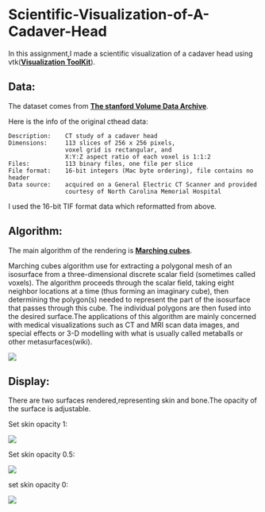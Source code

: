 # Scientific-Visualization-of-A-Cadaver-Head
In this assignment,I made a scientific visualization of a cadaver head using vtk(**[Visualization ToolKit](http://www.vtk.org/)**).

## Data: ##
The dataset comes from **[The stanford Volume Data Archive](http://graphics.stanford.edu/data/voldata/)**. 

Here is the info of the original cthead data:

    Description: 	CT study of a cadaver head
	Dimensions:		113 slices of 256 x 256 pixels,
					voxel grid is rectangular, and
					X:Y:Z aspect ratio of each voxel is 1:1:2
	Files:			113 binary files, one file per slice
	File format:    16-bit integers (Mac byte ordering), file contains no header
	Data source:    acquired on a General Electric CT Scanner and provided
                	courtesy of North Carolina Memorial Hospital

I used the 16-bit TIF format data which reformatted from above. 

## Algorithm: ##
The main algorithm of the rendering is **[Marching cubes](https://en.wikipedia.org/wiki/Marching_cubes)**.

Marching cubes algorithm use for extracting a polygonal mesh of an isosurface from a three-dimensional discrete scalar field (sometimes called voxels). The algorithm proceeds through the scalar field, taking eight neighbor locations at a time (thus forming an imaginary cube), then determining the polygon(s) needed to represent the part of the isosurface that passes through this cube. The individual polygons are then fused into the desired surface.The applications of this algorithm are mainly concerned with medical visualizations such as CT and MRI scan data images, and special effects or 3-D modelling with what is usually called metaballs or other metasurfaces(wiki).

![](https://github.com/ruange/Scientific-Visualization-of-A-Cadaver-Head/blob/master/image%20and%20gif/MarchingCubes.png)

## Display: ##
There are two surfaces rendered,representing skin and bone.The opacity of the surface is adjustable.

Set skin opacity 1:

![](https://github.com/ruange/Scientific-Visualization-of-A-Cadaver-Head/blob/master/image%20and%20gif/opacity_1.gif)

Set skin opacity 0.5:

![](https://github.com/ruange/Scientific-Visualization-of-A-Cadaver-Head/blob/master/image%20and%20gif/opacity_0.5.gif)

set skin opacity 0:
 
![](https://github.com/ruange/Scientific-Visualization-of-A-Cadaver-Head/blob/master/image%20and%20gif/opacity_0.gif)